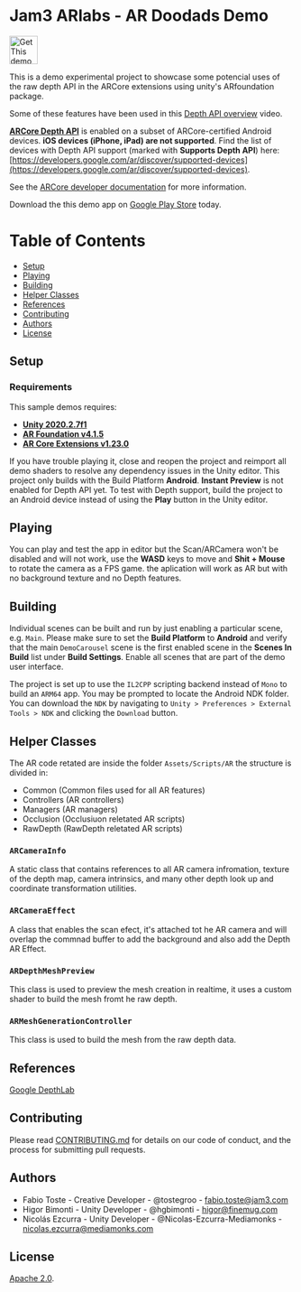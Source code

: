 # Jam3 ARlabs - AR Doodads Demo

[<img alt="Get This demo on Google Play" height="50px" src="https://play.google.com/intl/en_us/badges/images/apps/en-play-badge-border.png" />](https://play.google.com/store/apps/details?id=com.jam3.arlabs)

This is a demo experimental project to showcase some potencial uses of the raw depth API in the ARCore extensions using unity's ARfoundation package.

Some of these features have been used in this [Depth API overview](https://www.youtube.com/watch?v=VOVhCTb-1io) video.

[**ARCore Depth API**](https://developers.google.com/ar/develop/unity/depth/overview)
is enabled on a subset of ARCore-certified Android devices. **iOS devices (iPhone, iPad) are not supported**. Find the list of devices with Depth API support (marked with **Supports Depth API**) here:
[https://developers.google.com/ar/discover/supported-devices](https://developers.google.com/ar/discover/supported-devices).

See the [ARCore developer documentation](https://developers.google.com/ar) for
more information.

Download the this demo app on
[Google Play Store](https://play.google.com/store/apps/details?id=com.jam3.arlabs)
today.

# Table of Contents

-   [Setup](#setup)
-   [Playing](#playing)
-   [Building](#building)
-   [Helper Classes](#helper-classes)
-   [References](#references)
-   [Contributing](#contributing)
-   [Authors](#authors)
-   [License](#license)

## Setup

### Requirements

This sample demos requires:

-   [**Unity 2020.2.7f1**](https://unity3d.com)
-   [**AR Foundation v4.1.5**](https://developers.google.com/ar/develop/unity-arf)
-   [**AR Core Extensions v1.23.0**](https://github.com/google-ar/arcore-unity-extensions)

If you have trouble playing it, close and reopen the project and reimport all demo shaders to resolve any dependency issues in the Unity editor. This project only builds with the Build Platform **Android**. **Instant Preview** is not enabled for Depth API yet. To test with Depth support, build the project to an Android device instead of using the **Play** button in the Unity editor.

## Playing

You can play and test the app in editor but the Scan/ARCamera won't be disabled and will not work, use the **WASD** keys to move and **Shit + Mouse** to rotate the camera as a FPS game. the aplication will work as AR but with no background texture and no Depth features.

## Building

Individual scenes can be built and run by just enabling a particular scene, e.g. `Main`. Please make sure to set the **Build Platform** to **Android** and verify that the main `DemoCarousel` scene is the first enabled scene in the **Scenes In Build** list under **Build Settings**. Enable all scenes that are part of the demo user interface.

The project is set up to use the `IL2CPP` scripting backend instead of `Mono` to build an `ARM64` app. You may be prompted to locate the Android NDK folder. You can download the `NDK` by navigating to `Unity > Preferences > External Tools > NDK` and clicking the `Download` button.

## Helper Classes

The AR code retated are inside the folder `Assets/Scripts/AR` the structure is divided in:

-   Common (Common files used for all AR features)
-   Controllers (AR controllers)
-   Managers (AR managers)
-   Occlusion (Occlusiuon reletated AR scripts)
-   RawDepth (RawDepth reletated AR scripts)

### `ARCameraInfo`

A static class that contains references to all AR camera infromation, texture of the depth map, camera intrinsics, and many other depth look up and coordinate transformation utilities.

### `ARCameraEffect`

A class that enables the scan efect, it's attached tot he AR camera and will overlap the commnad buffer to add the background and also add the Depth AR Effect.

### `ARDepthMeshPreview`

This class is used to preview the mesh creation in realtime, it uses a custom shader to build the mesh fromt he raw depth.

### `ARMeshGenerationController`

This class is used to build the mesh from the raw depth data.

## References

[Google DepthLab](https://github.com/googlesamples/arcore-depth-lab)

## Contributing

Please read [CONTRIBUTING.md](https://github.com/Jam3/arlabs-doodads/blob/master/CONTRIBUTING.md) for details on our code of conduct, and the process for submitting pull requests.

## Authors

-   Fabio Toste - Creative Developer - @tostegroo - fabio.toste@jam3.com
-   Higor Bimonti - Unity Developer - @hgbimonti - higor@finemug.com
-   Nicolás Ezcurra - Unity Developer - @Nicolas-Ezcurra-Mediamonks - nicolas.ezcurra@mediamonks.com

## License

[Apache 2.0](https://github.com/Jam3/arlabs-doodads/blob/master/LICENSE).
